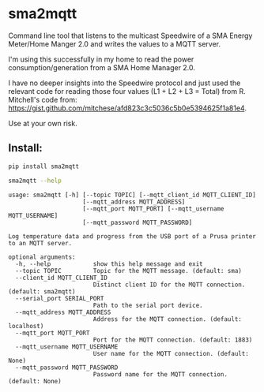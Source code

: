 # sma2mqtt

Command line tool that listens to the multicast Speedwire of a SMA Energy Meter/Home Manger 2.0 and writes the values to a MQTT server.

I'm using this successfully in my home to read the power consumption/generation from a SMA Home Manager 2.0.

I have no deeper insights into the Speedwire protocol and just used the relevant code for reading those four values (L1 + L2 + L3 = Total) from R. Mitchell's code from: https://gist.github.com/mitchese/afd823c3c5036c5b0e5394625f1a81e4.

Use at your own risk.



Install:
--------
```bash
pip install sma2mqtt
```

```bash
sma2mqtt --help
```

```
usage: sma2mqtt [-h] [--topic TOPIC] [--mqtt_client_id MQTT_CLIENT_ID]
                     [--mqtt_address MQTT_ADDRESS]
                     [--mqtt_port MQTT_PORT] [--mqtt_username MQTT_USERNAME]
                     [--mqtt_password MQTT_PASSWORD]

Log temperature data and progress from the USB port of a Prusa printer to an MQTT server.

optional arguments:
  -h, --help            show this help message and exit
  --topic TOPIC         Topic for the MQTT message. (default: sma)
  --client_id MQTT_CLIENT_ID
                        Distinct client ID for the MQTT connection. (default: sma2mqtt)
  --serial_port SERIAL_PORT
                        Path to the serial port device.
  --mqtt_address MQTT_ADDRESS
                        Address for the MQTT connection. (default: localhost)
  --mqtt_port MQTT_PORT
                        Port for the MQTT connection. (default: 1883)
  --mqtt_username MQTT_USERNAME
                        User name for the MQTT connection. (default: None)
  --mqtt_password MQTT_PASSWORD
                        Password name for the MQTT connection. (default: None)
```
